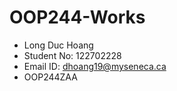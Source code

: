 # OOP244-Works
- Long Duc Hoang
- Student No: 122702228
- Email ID: dhoang19@myseneca.ca
- OOP244ZAA
